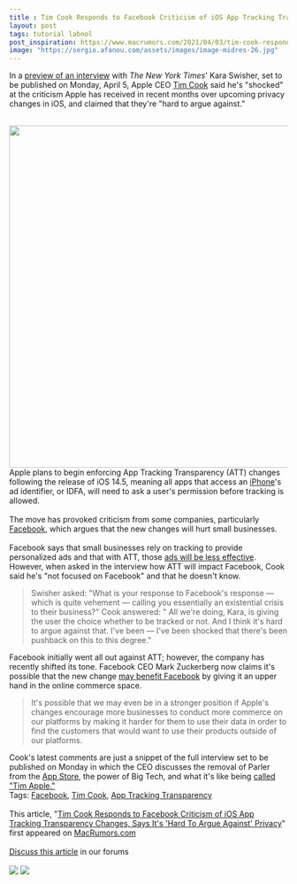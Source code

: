 ```yaml
---
title : Tim Cook Responds to Facebook Criticism of iOS App Tracking Transparency Changes, Says It's 'Hard To Argue Against' Privacy
layout: post
tags: tutorial labnol
post_inspiration: https://www.macrumors.com/2021/04/03/tim-cook-responds-facebook-ios-privacy/
image: "https://sergio.afanou.com/assets/images/image-midres-26.jpg"
---
```


In a <a href="https://twitter.com/karaswisher/status/1378202318542417920?s=20">preview of an interview</a> with <em>The New York Times</em>' Kara Swisher, set to be published on Monday, April 5, Apple CEO <a href="https://www.macrumors.com/guide/tim-cook/">Tim Cook</a> said he's "shocked" at the criticism Apple has received in recent months over upcoming privacy changes in iOS, and claimed that they're "hard to argue against."
<br/>

<br/>
<img src="https://images.macrumors.com/article-new/2021/01/tim-cook-data-privacy-day.jpg" alt="" width="1120" height="618" class="aligncenter size-full wp-image-780941" />
<br/>
Apple plans to begin enforcing App Tracking Transparency (ATT) changes following the release of iOS 14.5, meaning all apps that access an <a href="https://www.macrumors.com/guide/iphone/">iPhone</a>'s ad identifier, or IDFA, will need to ask a user's permission before tracking is allowed.
<br/>

<br/>
The move has provoked criticism from some companies, particularly <a href="https://www.macrumors.com/2020/08/26/facebook-ios-14-anti-tracking-ad-revenue-drop/">Facebook</a>, which argues that the new changes will hurt small businesses.
<br/>

<br/>
Facebook says that small businesses rely on tracking to provide personalized ads and that with ATT, those <a href="https://www.macrumors.com/2021/02/25/facebook-personalized-ads-pr-campaign/">ads will be less effective</a>. However, when asked in the interview how ATT will impact Facebook, Cook said he's "not focused on Facebook" and that he doesn't know.
<br/>
<blockquote>Swisher asked: "What is your response to Facebook's response — which is quite vehement — calling you essentially an existential crisis to their business?" Cook answered: " All we're doing, Kara, is giving the user the choice whether to be tracked or not. And I think it's hard to argue against that. I've been — I've been shocked that there's been pushback on this to this degree."</blockquote>Facebook initially went all out against ATT; however, the company has recently shifted its tone. Facebook CEO Mark Zuckerberg now claims it's possible that the new change <a href="https://www.macrumors.com/2021/03/18/zuckerberg-anti-tracking-benefit-facebook/">may benefit Facebook</a> by giving it an upper hand in the online commerce space.
<br/>
<blockquote>It's possible that we may even be in a stronger position if Apple's changes encourage more businesses to conduct more commerce on our platforms by making it harder for them to use their data in order to find the customers that would want to use their products outside of our platforms.</blockquote>Cook's latest comments are just a snippet of the full interview set to be published on Monday in which the CEO discusses the removal of Parler from the <a href="https://www.macrumors.com/guide/app-store/">App Store</a>, the power of Big Tech, and what it's like being <a href="https://www.macrumors.com/2019/03/07/tim-cook-twitter-name-tim-apple/">called "Tim Apple."</a><div class="linkback">Tags: <a href="https://www.macrumors.com/guide/facebook/">Facebook</a>, <a href="https://www.macrumors.com/guide/tim-cook/">Tim Cook</a>, <a href="https://www.macrumors.com/guide/app-tracking-transparency/">App Tracking Transparency</a></div><br/>This article, &quot;<a href="https://www.macrumors.com/2021/04/03/tim-cook-responds-facebook-ios-privacy/">Tim Cook Responds to Facebook Criticism of iOS App Tracking Transparency Changes, Says It&#039;s &#039;Hard To Argue Against&#039; Privacy</a>&quot; first appeared on <a href="https://www.macrumors.com">MacRumors.com</a><br/><br/><a href="https://forums.macrumors.com/threads/tim-cook-responds-to-facebook-criticism-of-ios-app-tracking-transparency-changes-says-its-hard-to-argue-against-privacy.2290483/">Discuss this article</a> in our forums<br/><br/><div class="feedflare">
<a href="http://feeds.macrumors.com/~ff/MacRumors-All?a=N4sbUXOJWUo:cjubA3W14-0:6W8y8wAjSf4"><img src="http://feeds.feedburner.com/~ff/MacRumors-All?d=6W8y8wAjSf4" border="0"></img></a> <a href="http://feeds.macrumors.com/~ff/MacRumors-All?a=N4sbUXOJWUo:cjubA3W14-0:qj6IDK7rITs"><img src="http://feeds.feedburner.com/~ff/MacRumors-All?d=qj6IDK7rITs" border="0"></img></a>
</div><img src="http://feeds.feedburner.com/~r/MacRumors-All/~4/N4sbUXOJWUo" height="1" width="1" alt=""/>